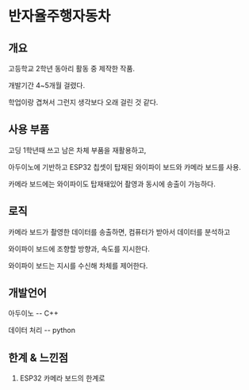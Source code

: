 # 반자율주행자동차

## 개요

고등학교 2학년 동아리 활동 중 제작한 작품.

개발기간 4~5개월 걸렸다.

학업이랑 겹쳐서 그런지 생각보다 오래 걸린 것 같다.

## 사용 부품

고딩 1학년때 쓰고 남은 차체 부품을 재활용하고,

아두이노에 기반하고 ESP32 칩셋이 탑재된 와이파이 보드와 카메라 보드를 사용.

카메라 보드에는 와이파이도 탑재돼있어 촬영과 동시에 송출이 가능하다.

## 로직

카메라 보드가 촬영한 데이터를 송출하면, 컴퓨터가 받아서 데이터를 분석하고

와이파이 보드에 조향할 방향과, 속도를 지시한다.

와이파이 보드는 지시를 수신해 차체를 제어한다.

## 개발언어

아두이노 -- C++

데이터 처리 -- python

## 한계 & 느낀점

1. ESP32 카메라 보드의 한계로

